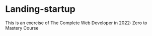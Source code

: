 # Landing-startup
This is an exercise of The Complete Web Developer in 2022: Zero to Mastery Course
